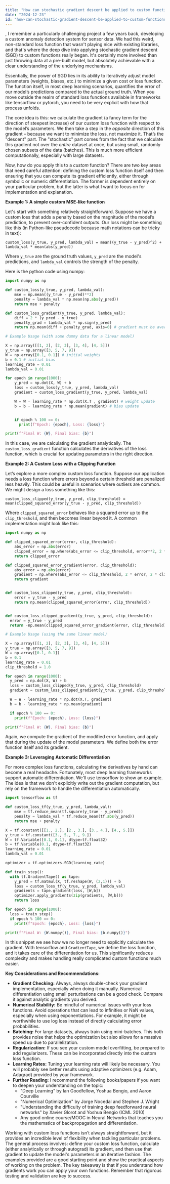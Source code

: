 ```yaml
---
title: "How can stochastic gradient descent be applied to custom functions?"
date: "2024-12-23"
id: "how-can-stochastic-gradient-descent-be-applied-to-custom-functions"
---
```


,  I remember a particularly challenging project a few years back, developing a custom anomaly detection system for sensor data. We had this weird, non-standard loss function that wasn't playing nice with existing libraries, and that's where the deep dive into applying stochastic gradient descent (SGD) to custom functions really began. It's certainly more involved than just throwing data at a pre-built model, but absolutely achievable with a clear understanding of the underlying mechanisms.

Essentially, the power of SGD lies in its ability to iteratively adjust model parameters (weights, biases, etc.) to minimize a given cost or loss function. The function itself, in most deep learning scenarios, quantifies the error of our model’s predictions compared to the actual ground truth. When you move outside the realm of standard loss functions available in frameworks like tensorflow or pytorch, you need to be very explicit with how that process unfolds.

The core idea is this: we calculate the gradient (a fancy term for the direction of steepest increase) of our custom loss function with respect to the model’s parameters. We then take a step in the *opposite* direction of this gradient – because we want to minimize the loss, not maximize it. That’s the "descent" part. The "stochastic" part comes from the fact that we calculate this gradient not over the *entire* dataset at once, but using small, randomly chosen subsets of the data (batches). This is much more efficient computationally, especially with large datasets.

Now, how do you apply this to a *custom* function? There are two key areas that need careful attention: defining the custom loss function itself and then ensuring that you can compute its gradient efficiently, either through symbolic or numeric differentiation. The former is dependent entirely on your particular problem, but the latter is what I want to focus on for implementation and explanation.

**Example 1: A simple custom MSE-like function**

Let's start with something relatively straightforward. Suppose we have a custom loss that adds a penalty based on the magnitude of the model’s prediction, to prevent over-confident outputs. Our loss might be something like this (in Python-like pseudocode because math notations can be tricky in text):

`custom_loss(y_true, y_pred, lambda_val) = mean((y_true - y_pred)^2) + lambda_val * mean(abs(y_pred))`

Where `y_true` are the ground truth values, `y_pred` are the model's predictions, and `lambda_val` controls the strength of the penalty.

Here is the python code using numpy:

```python
import numpy as np

def custom_loss(y_true, y_pred, lambda_val):
    mse = np.mean((y_true - y_pred)**2)
    penalty = lambda_val * np.mean(np.abs(y_pred))
    return mse + penalty

def custom_loss_gradient(y_true, y_pred, lambda_val):
    diff = 2 * (y_pred - y_true)
    penalty_grad = lambda_val * np.sign(y_pred)
    return np.mean(diff + penalty_grad, axis=0) # gradient must be averaged across batch

# Example Usage (with some dummy data for a linear model)

X = np.array([[1, 2], [2, 3], [3, 4], [4, 5]])
y_true = np.array([3, 5, 7, 9])
W = np.array([0.1, 0.1]) # initial weights
b = 0.1 # initial bias
learning_rate = 0.01
lambda_val = 0.01

for epoch in range(1000):
    y_pred = np.dot(X, W) + b
    loss = custom_loss(y_true, y_pred, lambda_val)
    gradient = custom_loss_gradient(y_true, y_pred, lambda_val)

    W = W - learning_rate * np.dot(X.T , gradient) # weight update
    b = b - learning_rate * np.mean(gradient) # bias update


    if epoch % 100 == 0:
      print(f"Epoch: {epoch}, Loss: {loss}")

print(f"Final W: {W}, Final bias: {b}")
```

In this case, we are calculating the gradient analytically. The `custom_loss_gradient` function calculates the derivatives of the loss function, which is crucial for updating parameters in the right direction.

**Example 2: A Custom Loss with a Clipping Function**

Let’s explore a more complex custom loss function. Suppose our application needs a loss function where errors beyond a certain threshold are penalized less heavily. This could be useful in scenarios where outliers are common. We might design a loss something like this:

`custom_loss_clipped(y_true, y_pred, clip_threshold) = mean(clipped_squared_error(y_true - y_pred, clip_threshold))`

Where `clipped_squared_error` behaves like a squared error up to the `clip_threshold`, and then becomes linear beyond it. A common implementation might look like this:

```python
import numpy as np

def clipped_squared_error(error, clip_threshold):
    abs_error = np.abs(error)
    clipped_error = np.where(abs_error <= clip_threshold, error**2, 2 * clip_threshold * abs_error - clip_threshold**2)
    return clipped_error

def clipped_squared_error_gradient(error, clip_threshold):
    abs_error = np.abs(error)
    gradient = np.where(abs_error <= clip_threshold, 2 * error, 2 * clip_threshold * np.sign(error))
    return gradient


def custom_loss_clipped(y_true, y_pred, clip_threshold):
    error = y_true - y_pred
    return np.mean(clipped_squared_error(error, clip_threshold))


def custom_loss_clipped_gradient(y_true, y_pred, clip_threshold):
  error = y_true - y_pred
  return -np.mean(clipped_squared_error_gradient(error, clip_threshold), axis=0) # gradient needs negative sign

# Example Usage (using the same linear model)

X = np.array([[1, 2], [2, 3], [3, 4], [4, 5]])
y_true = np.array([3, 5, 7, 9])
W = np.array([0.1, 0.1])
b = 0.1
learning_rate = 0.01
clip_threshold = 1.0

for epoch in range(1000):
  y_pred = np.dot(X, W) + b
  loss = custom_loss_clipped(y_true, y_pred, clip_threshold)
  gradient = custom_loss_clipped_gradient(y_true, y_pred, clip_threshold)

  W = W - learning_rate * np.dot(X.T, gradient)
  b = b - learning_rate * np.mean(gradient)

  if epoch % 100 == 0:
    print(f"Epoch: {epoch}, Loss: {loss}")

print(f"Final W: {W}, Final bias: {b}")
```

Again, we compute the gradient of the modified error function, and apply that during the update of the model parameters. We define both the error function itself and its gradient.

**Example 3: Leveraging Automatic Differentiation**

For more complex loss functions, calculating the derivatives by hand can become a real headache. Fortunately, most deep learning frameworks support automatic differentiation. We'll use tensorflow to show an example. The idea is that we don't explicitly write out the gradient computation, but rely on the framework to handle the differentiation automatically.

```python
import tensorflow as tf

def custom_loss_tf(y_true, y_pred, lambda_val):
    mse = tf.reduce_mean(tf.square(y_true - y_pred))
    penalty = lambda_val * tf.reduce_mean(tf.abs(y_pred))
    return mse + penalty

X = tf.constant([[1., 2.], [2., 3.], [3., 4.], [4., 5.]])
y_true = tf.constant([3., 5., 7., 9.])
W = tf.Variable([0.1, 0.1], dtype=tf.float32)
b = tf.Variable(0.1, dtype=tf.float32)
learning_rate = 0.01
lambda_val = 0.01

optimizer = tf.optimizers.SGD(learning_rate)

def train_step():
  with tf.GradientTape() as tape:
    y_pred = tf.matmul(X, tf.reshape(W, (2,1))) + b
    loss = custom_loss_tf(y_true, y_pred, lambda_val)
    gradients = tape.gradient(loss, [W,b])
    optimizer.apply_gradients(zip(gradients, [W,b]))
    return loss

for epoch in range(1000):
  loss = train_step()
  if epoch % 100 == 0:
    print(f"Epoch: {epoch}, Loss: {loss}")

print(f"Final W: {W.numpy()}, Final bias: {b.numpy()}")
```

In this snippet we see how we no longer need to explicitly calculate the gradient. With tensorflow and `GradientTape`, we define the loss function, and it takes care of the differentiation for us. This significantly reduces complexity and makes handling really complicated custom functions much easier.

**Key Considerations and Recommendations:**

*   **Gradient Checking:** Always, always double-check your gradient implementation, especially when doing it manually. Numerical differentiation using small perturbations can be a good check. Compare it against analytic gradients you derived.
*   **Numerical Stability:** Be mindful of numerical issues with your loss functions. Avoid operations that can lead to infinities or NaN values, especially when using exponentiations. For example, it might be worthwhile to use log loss instead of directly calculating error probabilities.
*   **Batching:** For large datasets, always train using mini-batches. This both provides noise that helps the optimization but also allows for a massive speed up due to parallelization.
*   **Regularization:** If you see your custom model overfitting, be prepared to add regularizers. These can be incorporated directly into the custom loss function.
*   **Learning Rates:** Tuning your learning rate will likely be necessary. You will probably see better results using adaptive optimizers (e.g. Adam, Adagrad) provided by your framework.
*   **Further Reading**: I recommend the following books/papers if you want to deepen your understanding on the topic:
    *   "Deep Learning" by Ian Goodfellow, Yoshua Bengio, and Aaron Courville
    *   "Numerical Optimization" by Jorge Nocedal and Stephen J. Wright
    *   "Understanding the difficulty of training deep feedforward neural networks" by Xavier Glorot and Yoshua Bengio (ICML 2010)
    *   Any good online course/MOOC in Neural Networks that teaches you the mathematics of backpropagation and differentiation.

Working with custom loss functions isn’t always straightforward, but it provides an incredible level of flexibility when tackling particular problems. The general process involves: define your custom loss function, calculate (either analytically or through autograd) its gradient, and then use that gradient to update the model's parameters in an iterative fashion. The examples provided are a good starting point and show the practical aspects of working on the problem. The key takeaway is that if you understand how gradients work you can apply your own functions. Remember that rigorous testing and validation are key to success.

